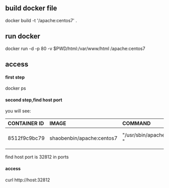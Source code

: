 ## build docker file

docker build -t '<youname>/apache:centos7' .
	
## run docker

docker run -d -p 80 -v $PWD/html:/var/www/html <youname>/apache:centos7

## access

#### first step
docker ps 

#### second step,find host port

you will see:


|CONTAINER ID|IMAGE|COMMAND|CREATED|STATUS|PORTS|NAMES|
|:--|:--|:--|:--|:--|:--|:--|
|8512f9c9bc79|shaobenbin/apache:centos7|"/usr/sbin/apachectl "|16 minutes ago|Up 16 minutes|0.0.0.0:32812->80/tcp|dreamy_davinci|


find host port is 32812 in ports

#### access
curl http://host:32812

